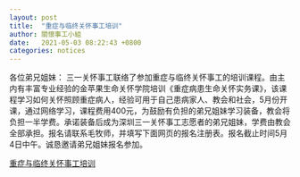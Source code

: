 ```yaml
---
layout: post
title:  "重症与临终关怀事工培训"
author: 關懷事工小組
date:   2021-05-03 08:22:43 +0800
categories: notices
---
```

各位弟兄姐妹：
三一关怀事工联络了参加重症与临终关怀事工的培训课程。由主内有丰富专业经验的金苹果生命关怀学院培训《重症病患生命关怀实务课》，该课程学习如何关怀照顾重症病人，经验可用于自己患病家人、教会和社会，5月份开课，通过网络学习，课程费用400元，为鼓励有负担的弟兄姐妹学习装备，教会将负担一半学费。承诺装备后成为深圳三一关怀事工志愿者的弟兄姐妹，学费由教会全部承担。报名请联系毛牧师，并填写下面网页的报名注册表。报名截止时间5月4日中午。诚恳邀请弟兄姐妹报名参加。

[重症与临终关怀事工培训](https://app12n6ugcg5238.h5.xiaoeknow.com/content_page/eyJ0eXBlIjoiMyIsInJlc291cmNlX3R5cGUiOjI1LCJyZXNvdXJjZV9pZCI6IiIsImFwcF9pZCI6ImFwcDEybjZ1Z2NnNTIzOCIsInByb2R1Y3RfaWQiOiJ0ZXJtXzYwN2FlM2Q3MzgwNzhfNW45UXc3IiwicmVmX2lkIjoiIiwiZXhwYW5kX2RhdGEiOltdLCJzaGFyZV91c2VyX2lkIjoidV81ZjZiMGNiOWFkYTVmX2NXSGJQM25GYVYiLCJzaGFyZV90eXBlIjo1LCJzY2VuZSI6Ilx1NTIwNlx1NGVhYiJ9?entry=2&entry_type=2001)

